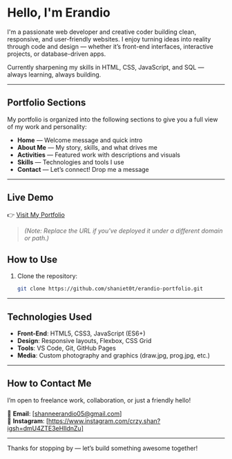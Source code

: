 # Hello, I'm Erandio

I'm a passionate web developer and creative coder building clean, responsive, and user-friendly websites. I enjoy turning ideas into reality through code and design — whether it’s front-end interfaces, interactive projects, or database-driven apps.

Currently sharpening my skills in HTML, CSS, JavaScript, and SQL — always learning, always building.

---

##  Portfolio Sections

My portfolio is organized into the following sections to give you a full view of my work and personality:

- **Home** — Welcome message and quick intro
- **About Me** — My story, skills, and what drives me
- **Activities** — Featured work with descriptions and visuals
- **Skills** — Technologies and tools I use
- **Contact** — Let’s connect! Drop me a message

---

## Live Demo

👉 [Visit My Portfolio](https://shaniet0t.github.io/erandio-portfolio/)

> *(Note: Replace the URL if you've deployed it under a different domain or path.)*

## How to Use

1. Clone the repository:
   ```bash
   git clone https://github.com/shaniеt0t/erandio-portfolio.git

---

## Technologies Used

- **Front-End**: HTML5, CSS3, JavaScript (ES6+)
- **Design**: Responsive layouts, Flexbox, CSS Grid
- **Tools**: VS Code, Git, GitHub Pages
- **Media**: Custom photography and graphics (draw.jpg, prog.jpg, etc.)

---

## How to Contact Me

I’m open to freelance work, collaboration, or just a friendly hello!

📧 **Email**: [shanneerandio05@gmail.com]  
📸 **Instagram**: [https://www.instagram.com/crzy.shan?igsh=dmU4ZTE3eHlldnZu]


---

Thanks for stopping by — let’s build something awesome together!
